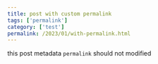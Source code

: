 ```yaml
---
title: post with custom permalink
tags: ['permalink']
category: ['test']
permalink: /2023/01/with-permalink.html
---
```


this post metadata `permalink` should not modified